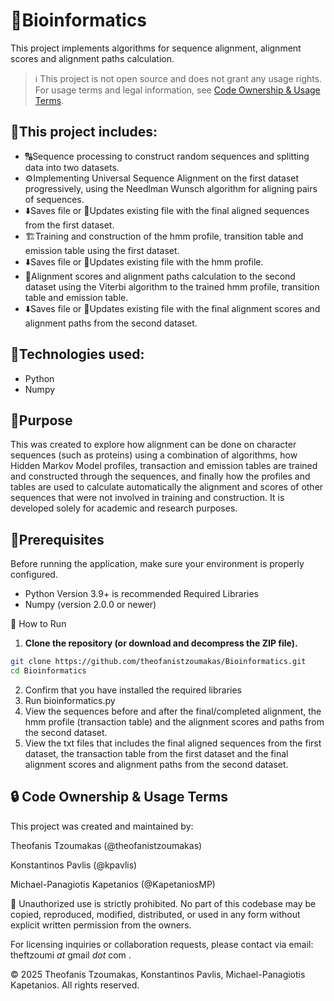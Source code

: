 # 🧬Bioinformatics
This project implements algorithms for sequence alignment, alignment scores and alignment paths calculation.

> ℹ️ This project is not open source and does not grant any usage rights.
> For usage terms and legal information, see [Code Ownership & Usage Terms](#-code-ownership--usage-terms).

## 🚀This project includes:
 - 🔠Sequence processing to construct random sequences and splitting data into two datasets.
 - ⚙️Implementing Universal Sequence Alignment on the first dataset progressively, using the Needlman Wunsch algorithm for aligning pairs of sequences.
 - ⬇️Saves file or 🔄️Updates existing file with the final aligned sequences from the first dataset.
 - 🏗️Training and construction of the hmm profile, transition table and emission table using the first dataset.
 - ⬇️Saves file or 🔄️Updates existing file with the hmm profile.
 - 🧮Alignment scores and alignment paths calculation to the second dataset using the Viterbi algorithm to the trained hmm profile, transition table and emission table.
 - ⬇️Saves file or 🔄️Updates existing file with the final alignment scores and alignment paths from the second dataset.

## 🧠Technologies used:
 - Python
 - Numpy


## 🎯Purpose
This was created to explore how alignment can be done on character sequences (such as proteins) using a combination of algorithms, how Hidden Markov Model profiles, transaction and emission tables are trained and constructed through the sequences, and finally how the profiles and tables are used to calculate automatically the alignment and scores of other sequences that were not involved in training and construction. It is developed solely for academic and research purposes.


## 🧰Prerequisites

Before running the application, make sure your environment is properly configured.

- Python Version 3.9+ is recommended
Required Libraries
- Numpy (version 2.0.0 or newer)

🧪 How to Run
1. **Clone the repository (or download and decompress the ZIP file).**
```bash
git clone https://github.com/theofanistzoumakas/Bioinformatics.git
cd Bioinformatics
```

2. Confirm that you have installed the required libraries
3. Run bioinformatics.py
4. View the sequences before and after the final/completed alignment, the hmm profile (transaction table) and the alignment scores and paths from the second dataset.
5. View the txt files that includes the final aligned sequences from the first dataset, the transaction table from the first dataset and the final alignment scores and alignment paths from the second dataset.

## 🔒 Code Ownership & Usage Terms
This project was created and maintained by:

Theofanis Tzoumakas (@theofanistzoumakas)

Konstantinos Pavlis (@kpavlis)

Michael-Panagiotis Kapetanios (@KapetaniosMP)

🚫 Unauthorized use is strictly prohibited.
No part of this codebase may be copied, reproduced, modified, distributed, or used in any form without explicit written permission from the owners.

For licensing inquiries or collaboration requests, please contact via email: theftzoumi _at_ gmail _dot_ com .

© 2025  Theofanis Tzoumakas, Konstantinos Pavlis, Michael-Panagiotis Kapetanios. All rights reserved.
